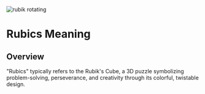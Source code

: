 ![rubik rotating](https://media1.giphy.com/media/l2SpK3bfsacii3kwE/giphy.gif)

# Rubics Meaning

## Overview

"Rubics" typically refers to the Rubik's Cube, a 3D puzzle symbolizing problem-solving, perseverance, and creativity through its colorful, twistable design.
